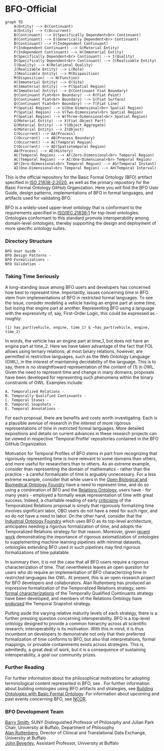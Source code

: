 # BFO-Official

```mermaid
graph TD
    A(Entity) --> B(Continuant)
    A(Entity) --> C(Occurrent)
    B(Continuant) --> D(Specifically Dependent<br> Continuant)
    B(Continuant) --> E(Generically Dependent<br> Continuant)
    B(Continuant) --> F(Independent Continuant)
    F(Independent Continuant) --> G(Material Entity)
    F(Independent Continuant) --> H(Immaterial Entity)
    D(Specifically Dependent<br> Continuant) --> I(Quality)
    D(Specifically Dependent<br> Continuant) --> J(Realizable Entity)
    I(Quality) --> K(Relational Quality)
    J(Realizable Entity) --> L(Role)
    J(Realizable Entity) --> M(Disposition)
    M(Disposition) --> N(Function)
    H(Immaterial Entity) --> O(Site)
    H(Immaterial Entity) --> P(Spatial Region)
    H(Immaterial Entity) --> Q(Continuant Fiat Boundary)
    Q(Continuant Fiat<br> Boundary) --> R(Fiat Point)
    Q(Continuant Fiat<br> Boundary) --> S(Fiat Surface)
    Q(Continuant Fiat<br> Boundary) --> T(Fiat Line)
    P(Spatial Region) --> U(One-Dimensional<br> Spatial Region)
    P(Spatial Region) --> V(Two-Dimensional<br> Spatial Region)
    P(Spatial Region) --> W(Three-Dimensional<br> Spatial Region)
    G(Material Entity) --> X(Fiat Object Part)
    G(Material Entity) --> Y(Object Aggregate)
    G(Material Entity) --> Z(Object)
    C(Occurrent) --> AA(Process)
    C(Occurrent) --> AB(Process Boundary)
    C(Occurrent) --> AC(Temporal Region)
    C(Occurrent) --> AD(Spatiotemporal Region)
    AA(Process) --> AE(History)
    AC(Temporal Region) --> AF(Zero-Dimensional<br> Temporal Region)
    AC(Temporal Region) --> AI(One-Dimensional<br> Temporal Region)
    AF(Zero-Dimensional<br> Temporal Region) --> AG(Temporal Instant)
    AI(One-Dimensional<br> Temporal Region) --> AH(Temporal Interval)
   ```

This is the official repository for the Basic Formal Ontology (BFO) artifact specified in [ISO 21838-2:2020](https://www.iso.org/standard/74572.html), as well as the primary repository for the Basic Formal Ontology GitHub Organization. Here you will find the BFO User Guide, design patterns, implementations of BFO in formal languages, and artifacts used for validating BFO. 

BFO is a widely-used upper-level ontology that is conformant to the requirements specified in [ISO/IEC 21838‑1](https://www.iso.org/standard/71954.html) for top-level ontologies. Ontologies conformant to this standard promote interoperability among domain-level ontologies, thereby supporting the design and deployment of more specific ontology suites. 

### Directory Structure

    BFO User Guide - 
    BFO Design Patterns - 
    BFO Formalizations - 
    BFO Validation - 

### Taking Time Seriously
A long-standing issue among BFO users and developers has concerned how best to represent time. Importantly, issues concerning time in BFO stem from implementations of BFO in restricted formal languages. To see the issue, consider modeling a vehicle having an engine part at some time, but losing that engine part at another. 
Representing BFO using a language with the expressivity of, say, First-Order Logic, this could be expressed as - roughly:

    (1) has_part(vehicle, engine, time_1) & ~has_part(vehicle, engine, time_2)

In words, the vehicle has an engine part at time_1, but does not have an engine part at time_2. Here we have taken advantage of the fact that FOL allows using ternary relations; at most binary relations, however, are permitted in restrictive languages, such as the Web Ontology Language (OWL), in the interest of maintaining decidability of the language. This is to say, there is no straightfoward representation of the content of (1) in OWL. Given the need to represent time and change in many domains, proposals have been developed for representing such phenomena within the binary constraints of OWL. Examples include: 

    A. Temporalized Relations - 
    B. Temporally Qualified Continuants - 
    C. Temporal Stases - 
    D. Temporal Snapshots - 
    E. Temporal Annotations - 

For each proposal, there are benefits and costs worth investigating. Each is a plausible avenue of research in the interest of more rigorous representations of time in restricted formal languages. More detailed expositions and details on current advances in these research projects can be viewed in respective 'Temporal Profile' repositories contained in the BFO GitHub Organization. 

Motivation for Temporal Profiles of BFO stems in part from recognizing that rigorously representing time is more relevant to some domains than others, and more useful for researchers than to others. As an extreme example, consider than representing the domain of mathematics - rather than the practice - a careful formalizatin of time is arguably unnecessary. For a less extreme example, consider that while users in the [Open Biological and Biomedical Ontology Foundry](https://obofoundry.org/) have a need to represent time, and do so using a combination of BFO and the [Relations Ontology](https://obofoundry.org/ontology/ro.html), users have - for many years - employed a formally weak representation of time with great success. Indeed, a charitable reading of early [criticisms](https://github.com/cmungall/trel-crit/raw/master/trc.pdf) of the Temporalized Relations proposal is simply that rigorously formalizing time involves significant labor, OBO users do not have a need for such rigor, and so do not have a need to labor. On the other hand, consider that the [Industrial Ontology Foundry](https://www.industrialontologies.org/) which uses BFO as its top-level architecture, anticipates needing a rigorous formalization of time, and adopts the Temporalized Relations strategy for that reason. Moreover, given [recent work](https://pubmed.ncbi.nlm.nih.gov/36534832/) demonstrating the importance of rigorous axiomatization of ontologies to supplementing machine learning pipelines with minimal datasets, ontologies extending BFO used in such pipelines may find rigorous formalizations of time palatable. 

In summary then, it is not the case that all BFO users require a rigorous characterization of time. That nevertheless leaves an open question for users who do require an implementation of BFO characterizing time in restricted languages like OWL. At present, this is an open research project for BFO developers and collaborators. Alan Ruttenberg has produced an impressive formalization of the Temporalized Relations strategy, semi-[formal characterizations](https://jansenludger.github.io/home/Texte/TQC%20Freiburg8%20Proceedings.pdf) of the Temporally Qualified Continuants strategy have been developed, and members of the Relations Ontology have [endorsed](https://oborel.github.io/obo-relations/temporal-semantics/) the Temporal Snapshot strategy. 

Putting aside the varying relative maturity levels of each strategy, there is a further pressing question concerning interoperability. BFO is a top-level ontology designed to provide a common hierarchy across all scientific research; interoperability is its motivation. With this in mind, it is thus incumbent on developers to demonstrate not only that their preferred formalization of time conforms to BFO, but also that interpretations, formal mappings, or provable containments exists across strategies. This is, admittedly, a great deal of work, but it is a consequence of sustaining interoperability, a goal our community prizes. 


### Further Reading
For further information about the philosophical motivations for adopting terminological content represented in BFO, see [](). 
For further information about building ontologies using BFO artifacts and strategies, see [Building Ontologies with Basic Formal Ontology](https://mitpress.mit.edu/9780262527811/building-ontologies-with-basic-formal-ontology/). 
For information about upcoming and past events concerning BFO, see [NCOR](https://ncorwiki.buffalo.edu/index.php/Main_Page). 

### BFO Development Team
[Barry Smith](https://www.buffalo.edu/cas/philosophy/faculty/faculty_directory/smith-b.html), SUNY Distinguished Professor of Philosophy and Julian Park Chair, University at Buffalo, Department of Philosophy\
[Alan Ruttenberg](https://dental.buffalo.edu/faculty/home.html?ubit=alanrutt), Director of Clinical and Translational Data Exchange, University at Buffalo\
[John Beverley](https://www.buffalo.edu/cas/philosophy/faculty/faculty_directory/john-beverley.html), Assistant Professor, University at Buffalo
